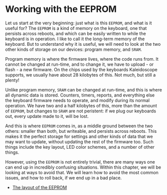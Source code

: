 <!-- -*- mode: markdown; fill-column: 8192 -*- -->

# Working with the EEPROM

Let us start at the very beginning: just what is this `EEPROM`, and what is it useful for? The `EEPROM` is a kind of memory on the keyboard, one that persists across reboots, and which can be easily written to while the keyboard is in operation. I like to call it the long-term memory of the keyboard. But to understand why it is useful, we will need to look at the two other kinds of storage on our devices: program memory, and `SRAM`.

Program memory is where the firmware lives, where the code runs from. It cannot be changed at run-time, and to change it, we have to upload - or flash - a new firmware. On the chips used by the keyboards Kaleidoscope supports, we usually have about 28 kilobytes of this. Not much, but still a plenty!

Unlike program memory, `SRAM` can be changed at run-time, and this is where all dynamic data is stored. Counters, timers, reports, and everything else the keyboard firmware needs to operate, and modify during its normal operation. We have two and a half kilobytes of this, more than the amount of `EEPROM`, but changes to `SRAM` are not peristent: if we plug our keyboards out, every update made to it, will be lost.

And this is where `EEPROM` comes in, as a middle ground between the two others: smaller than both, but writeable, and persists across reboots. This makes it the perfect storage for settings and other kinds of data that we may want to update, without updating the rest of the firmware too. Such things include the key layout, LED color schemes, and a number of other things.

However, using the `EEPROM` is not entirely trivial, there are many ways one can end up in incredibly confusing situations. Within this chapter, we will be looking at ways to avoid that. We will learn how to avoid the most common issues, and how to roll back, if we end up in a bad place.

* [The layout of the EEPROM](layout-of-the-eepom.md)
